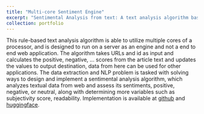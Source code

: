 ```yaml
---
title: "Multi-core Sentiment Engine"
excerpt: "Sentimental Analysis from text: A text analysis algorithm based on ETL approach with multiprocessing for parallel processing of multiple text files<br/><img src='/images/multicore-se.png'>"
collection: portfolio
---
```


This rule-based text analysis algorithm is able to utilize multiple cores of a processor, and is designed to run on a server as an engine and not a end to end web application. The algorithm takes URLs and id as input and calculates the positive, negative, ... scores from the article text and updates the values to output destination, data from here can be used for other applications. The data extraction and NLP problem is tasked with solving ways to design and implement a sentimental analysis algorithm, which analyzes textual data from web and assess its sentiments, positive, negative, or neutral, along with determining more variables such as subjectivity score, readability. Implementation is available at [github](https://github.com/suwesh/Multi-core_SentimentEngine) and [huggingface](https://huggingface.co/suwesh/Multi-core_SentimentEngine).
